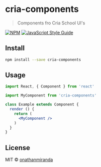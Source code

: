 # cria-components

> Components fro Cria School UI&#x27;s

[![NPM](https://img.shields.io/npm/v/cria-components.svg)](https://www.npmjs.com/package/cria-components) [![JavaScript Style Guide](https://img.shields.io/badge/code_style-standard-brightgreen.svg)](https://standardjs.com)

## Install

```bash
npm install --save cria-components
```

## Usage

```jsx
import React, { Component } from 'react'

import MyComponent from 'cria-components'

class Example extends Component {
  render () {
    return (
      <MyComponent />
    )
  }
}
```

## License

MIT © [onathanmiranda](https://github.com/onathanmiranda)
